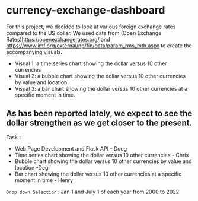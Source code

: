 # currency-exchange-dashboard

For this project, we decided to look at various foreign exchange rates compared to the US dollar. We used data from (Open Exchange Rates)https://openexchangerates.org/ and https://www.imf.org/external/np/fin/data/param_rms_mth.aspx to create the accompanying visuals.
	
  * Visual 1: a time series chart showing the dollar versus 10 other currencies
  * Visual 2: a bubble chart showing the dollar versus 10 other currencies by value and location.
  * Visual 3: a bar chart showing the dollar versus 10 other currencies at a specific moment in time.

As has been reported lately, we expect to see the dollar strengthen as we get closer to the present.
---
Task :
* Web Page Development and Flask API - Doug
* Time series chart showing the dollar versus 10 other currencies - Chris
* Bubble chart showing the dollar versus 10 other currencies by value and location -Degi
* Bar chart showing the dollar versus 10 other currencies at a specific moment in time - Henry

`Drop down Selection:` Jan 1 and July 1 of each year from 2000 to 2022

